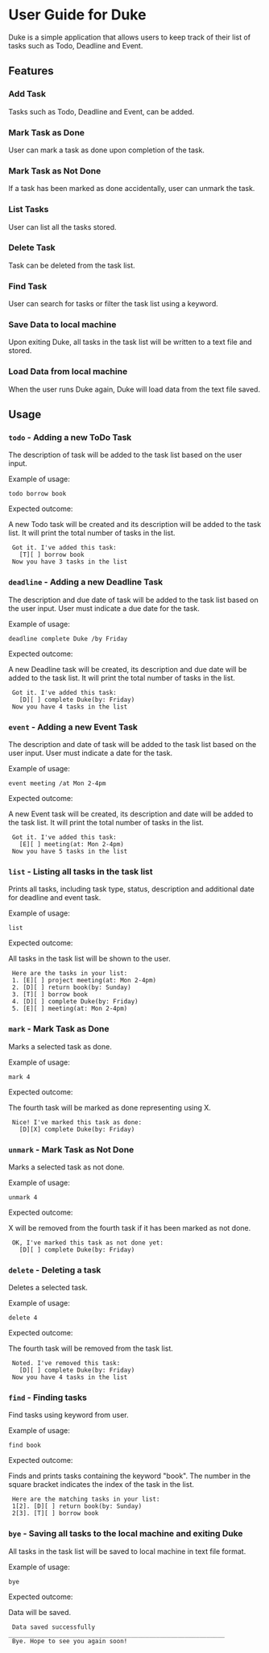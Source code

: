 # User Guide for Duke
Duke is a simple application that allows users to keep track of their list of tasks such as Todo, Deadline and Event.
## Features 

### Add Task

Tasks such as Todo, Deadline and Event, can be added.

### Mark Task as Done

User can mark a task as done upon completion of the task.

### Mark Task as Not Done

If a task has been marked as done accidentally, user can unmark the task.

### List Tasks

User can list all the tasks stored.

### Delete Task

Task can be deleted from the task list.

### Find Task

User can search for tasks or filter the task list using a keyword.

### Save Data to local machine

Upon exiting Duke, all tasks in the task list will be written to a text file and stored.

### Load Data from local machine

When the user runs Duke again, Duke will load data from the text file saved.

## Usage

### `todo` - Adding a new ToDo Task

The description of task will be added to the task list based on the user input.

Example of usage: 

`todo borrow book`

Expected outcome:

A new Todo task will be created and its description will be added to the task list. 
It will print the total number of tasks in the list.

```
 Got it. I've added this task: 
   [T][ ] borrow book
 Now you have 3 tasks in the list
```

### `deadline` - Adding a new Deadline Task

The description and due date of task will be added to the task list based on the user input.
User must indicate a due date for the task.

Example of usage:

`deadline complete Duke /by Friday`

Expected outcome:

A new Deadline task will be created, its description and due date will be added to the task list.
It will print the total number of tasks in the list.

```
 Got it. I've added this task: 
   [D][ ] complete Duke(by: Friday)
 Now you have 4 tasks in the list
```

### `event` - Adding a new Event Task

The description and date of task will be added to the task list based on the user input.
User must indicate a date for the task.

Example of usage:

`event meeting /at Mon 2-4pm`

Expected outcome:

A new Event task will be created, its description and date will be added to the task list.
It will print the total number of tasks in the list.

```
 Got it. I've added this task: 
   [E][ ] meeting(at: Mon 2-4pm)
 Now you have 5 tasks in the list
```

### `list` - Listing all tasks in the task list

Prints all tasks, including task type, status, description and additional date for deadline and event task.

Example of usage:

`list`

Expected outcome:

All tasks in the task list will be shown to the user.

```
 Here are the tasks in your list:
 1. [E][ ] project meeting(at: Mon 2-4pm)
 2. [D][ ] return book(by: Sunday)
 3. [T][ ] borrow book
 4. [D][ ] complete Duke(by: Friday)
 5. [E][ ] meeting(at: Mon 2-4pm)
```

### `mark` - Mark Task as Done

Marks a selected task as done.

Example of usage:

`mark 4`

Expected outcome:

The fourth task will be marked as done representing using X. 

```
 Nice! I've marked this task as done:
   [D][X] complete Duke(by: Friday)
```

### `unmark` - Mark Task as Not Done

Marks a selected task as not done.

Example of usage:

`unmark 4`

Expected outcome:

X will be removed from the fourth task if it has been marked as not done.

```
 OK, I've marked this task as not done yet:
   [D][ ] complete Duke(by: Friday)
```

### `delete` - Deleting a task

Deletes a selected task.

Example of usage:

`delete 4`

Expected outcome:

The fourth task will be removed from the task list.

```
 Noted. I've removed this task:
   [D][ ] complete Duke(by: Friday)
 Now you have 4 tasks in the list
```

### `find` - Finding tasks 

Find tasks using keyword from user.

Example of usage:

`find book`

Expected outcome:

Finds and prints tasks containing the keyword "book". 
The number in the square bracket indicates the index of the task in the list.

```
 Here are the matching tasks in your list:
 1[2]. [D][ ] return book(by: Sunday)
 2[3]. [T][ ] borrow book
```

### `bye` - Saving all tasks to the local machine and exiting Duke

All tasks in the task list will be saved to local machine in text file format.

Example of usage:

`bye`

Expected outcome:

Data will be saved.

```
 Data saved successfully
____________________________________________________________
 Bye. Hope to see you again soon!
```